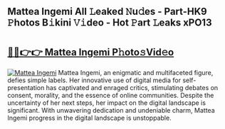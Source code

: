 ## Mattea Ingemi All 𝙻eaked 𝙽u𝚍es - Part-HK9 𝙿hotos B𝚒kini 𝚅𝚒deo - Hot 𝙿art 𝙻eaks xPO13

# <h2><a href="http://ld4nq4.urlbe.top/?page=Mattea+Ingemi">🔗🔗👉👉 Mattea Ingemi P𝚑oto𝚜Vid𝚎o</a></h2>

[![Mattea Ingemi](https://i.imgur.com/eBuTRDB.gif)](http://ld4nq4.urlbe.top/?page=Mattea+Ingemi)
Mattea Ingemi, an enigmatic and multifaceted figure, defies simple labels. Her innovative use of digital media for self-presentation has captivated and enraged critics, stimulating debates on consent, morality, and the essence of online communities. Despite the uncertainty of her next steps, her impact on the digital landscape is significant. With unwavering dedication and undeniable charm, Mattea Ingemi progress in the digital landscape is unstoppable.
